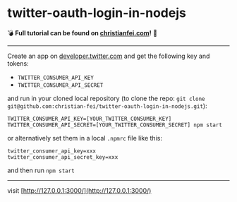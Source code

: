 # twitter-oauth-login-in-nodejs

💣 **Full tutorial can be found on [christianfei.com](https://christianfei.com/posts/2020-03-05-Twitter-OAuth-Login-by-example-with-Node.js/)!** 🚀

---

Create an app on [developer.twitter.com](https://developer.twitter.com/en/apps) and get the following key and tokens:

- `TWITTER_CONSUMER_API_KEY`
- `TWITTER_CONSUMER_API_SECRET`

and run in your cloned local repository (to clone the repo: `git clone git@github.com:christian-fei/twitter-oauth-login-in-nodejs.git`):

```
TWITTER_CONSUMER_API_KEY=[YOUR_TWITTER_CONSUMER_KEY] TWITTER_CONSUMER_API_SECRET=[YOUR_TWITTER_CONSUMER_SECRET] npm start
```

or alternatively set them in a local `.npmrc` file like this:

```
twitter_consumer_api_key=xxx
twitter_consumer_api_secret_key=xxx
```

and then run `npm start`

---

visit [http://127.0.0.1:3000/](http://127.0.0.1:3000/)